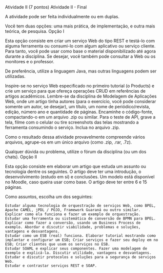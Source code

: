 Atividade II (7 pontos)
Atividade II - Final

A atividade pode ser feita individualmente ou em duplas.

Você tem duas opções: uma mais prática, de implementação, e outra mais teórica, de pesquisa.
Opção I

Esta opção consiste em criar um serviço Web do tipo REST e testá-lo com alguma ferramenta ou consumi-lo com algum aplicativo ou serviço cliente. Para tanto, você pode usar como base o material disponibilizado até agora durante a disciplina. Se desejar, você também pode consultar a Web ou os monitores e o professor.

De preferência, utilize a linguagem Java, mas outras linguagens podem ser utilizadas.

Inspire-se no serviço Web especificado no primeiro tutorial (o Products) e crie um serviço para que ofereça operações CRUD em referências de artigos acadêmicos. Lembre-se da disciplina de Modelagem de Aplicações Web, onde um artigo tinha autores (para o exercício, você pode considerar somente um autor, se desejar), um título, um nome de periódico/revista, edição, número ano e quantidade de páginas. Encaminhe o código-fonte, compactando-o em um arquivo .zip ou similar. Para o teste de API, grave a tela, filme com o celular ou tire screenshots das telas mostrando a ferramenta consumindo o serviço. Inclua no arquivo .zip. 

Como o resultado dessa atividade provavelmente compreende vários arquivos, agrupe-os em um único arquivo (como .zip, .rar, .7z).

Qualquer dúvida ou problema, utilize o fórum da disciplina (ou um dos chats).
Opção II

Esta opção consiste em elaborar um artigo que estuda um assunto ou tecnologia dentre os seguintes. O artigo deve ter uma introdução, o desenvolvimento (estudo em sí) e conclusões. Um modelo está disponível no Moodle, caso queira usar como base. O artigo deve ter entre 6 e 15 páginas.

Como assuntos, escolha um dos seguintes:

    Estudar alguma tecnologia de orquestração de serviços Web, como BPEL, Apache CAMEL, jPDL / POJO, Framework Guaraná ou outro similar. Explicar como ela funciona e fazer um exemplo de orquestração.
    Estudar uma ferramenta ou sistemática de conversão de BPMN para BPEL. Explicar como fazer a conversão, usando um Business Process de exemplo. Abordar e discutir viabilidade, problemas e soluções, vantagens e desvantagens.
    Estudar como um ESB (real) funciona. Elaborar tutorial mostrando como implantar e configurar um ESB; Criar serviços e fazer seu deploy em no ESB; Criar clientes que usem os serviços no ESB.
    Estudar SOAML e explicar seus componentes. Fazer uma modelagem de exemplo e explicá-la. Discutir utilidade, vantagens e desvantagens.
    Estudar e discutir protocolos e soluções para a segurança de serviços Web.
    Estudar e contrastar serviços REST e SOAP.
